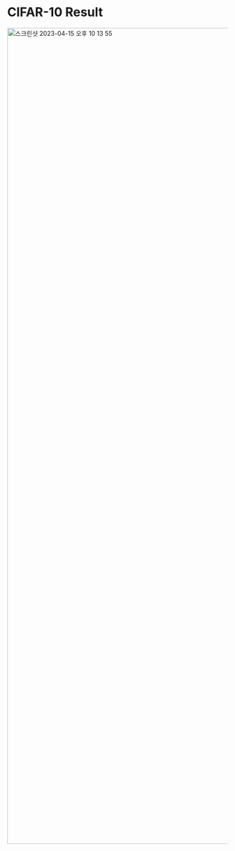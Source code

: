 # CIFAR-10 Result
<img width="1861" alt="스크린샷 2023-04-15 오후 10 13 55" src="https://user-images.githubusercontent.com/104286511/232226056-54fc9a4c-9276-4a45-b80e-5aef7bf68da4.png">
